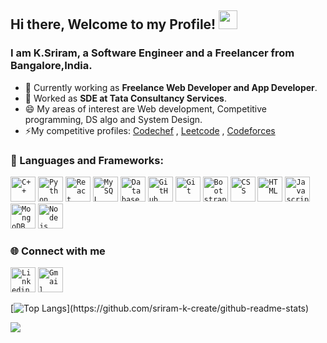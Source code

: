 ## Hi there, Welcome to my Profile! <img src="https://raw.githubusercontent.com/MartinHeinz/MartinHeinz/master/wave.gif" width="30px">


### I am K.Sriram, a Software Engineer and a Freelancer from Bangalore,India.

- 🔭 Currently working as <b>Freelance Web Developer and App Developer</b>.
- 🔭 Worked as <b>SDE at Tata Consultancy Services</b>.
- 😄 My areas of interest are  Web development, Competitive programming, DS algo and System Design.
- ⚡My competitive profiles: [Codechef](https://www.codechef.com/users/kidcode12) , [Leetcode](https://leetcode.com/sriramk12ksriram) , [Codeforces](https://codeforces.com/profile/kidcode12) 
 
 ### 🔧 Languages and Frameworks:
<code><img width="40px" src="https://img.icons8.com/color/4x/c-plus-plus-logo.png" title="C++"/></code>
<code><img width="40px" src="https://img.icons8.com/color/4x/000000/python.png" title="Python"/></code>
<code><img width="40px" src="https://img.icons8.com/plasticine/100/000000/react.png" title="React"/></code>
<code><img width="40px" src="https://img.icons8.com/ios/4x/00758f/mysql-logo.png" title="MySQL"/></code>
<code><img width="40px" src="https://img.icons8.com/dusk/64/000000/database-restore.png" title="Database"/></code>
<code><img width="40px" src="https://img.icons8.com/fluent/8x/github.png" title="GitHub"/></code>
<code><img width="40px" src="https://img.icons8.com/color/2x/git.png" title="Git"/></code>
<code><img width="40px" src="https://img.icons8.com/color/2x/bootstrap.png" title="Bootstrap"/></code>
<code><img width="40px" src="https://img.icons8.com/color/48/000000/css3.png" title="CSS"/></code>
<code><img width="40px" src="https://img.icons8.com/color/48/000000/html-5.png" title="HTML"/></code>
<code><img width="40px" src="https://img.icons8.com/color/48/000000/javascript.png" title="Javascript"/></code>
<code><img width="40px" src="https://img.icons8.com/color/8x/000000/mongodb.png" title="MongoDB"/></code>
<code><img width="40px" src="https://img.icons8.com/color/8x/000000/nodejs.png" title="Nodejs"/></code>


### 🌐 Connect with me 
<code><a href="www.linkedin.com/in/sriram-k-4aab61111/"><img width="40px" src="https://img.icons8.com/color/8x/000000/linkedin.png" title="Linkedin"/></a></code>
<code><a href="mailto:sriramk12ksriram@gmail.com"><img width="40px" src="https://img.icons8.com/fluent/48/000000/gmail.png" title="Gmail"/></a></code>

[![Top Langs](https://github-readme-stats.vercel.app/api/top-langs/?username=sriram-k-create&theme=blue-green&layout=compact&count_private=true&show_icons=true&include_all_commits=true")](https://github.com/sriram-k-create/github-readme-stats)

 <img src = "https://github-readme-stats.vercel.app/api?username=sriram-k-create&theme=blue-green&count_private=true&show_icons=true&include_all_commits=true">
